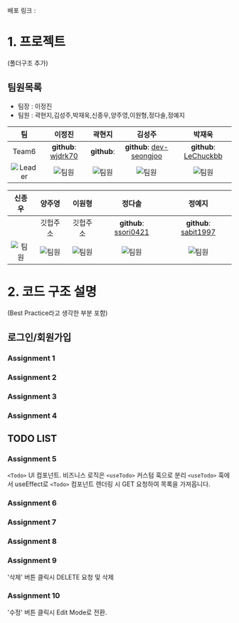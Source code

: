 배포 링크 :

# 1. 프로젝트

(폴더구조 추가)

## 팀원목록

- 팀장 : 이정진
- 팀원 : 곽현지,김성주,박재욱,신종우,양주영,이원형,정다솔,정예지
<center>

|                                팀                                |                              이정진                              |                              곽현지                              |                              김성주                              |                              박재욱                              |
| :--------------------------------------------------------------: | :--------------------------------------------------------------: | :--------------------------------------------------------------: | :--------------------------------------------------------------: | :--------------------------------------------------------------: |
|                              Team6                               |        **github**: [wjdrk70](https://github.com/wjdrk70)         |                           **github**:                            |   **github**: [dev-seongjoo](https://github.com/dev-seongjoo)    |      **github**: [LeChuckbb](https://github.com/LeChuckbb)       |
| ![Leader](https://img.shields.io/badge/-%ED%8C%80%EC%9E%A5-blue) | ![팀원](https://img.shields.io/badge/-%ED%8C%80%EC%9B%90-yellow) | ![팀원](https://img.shields.io/badge/-%ED%8C%80%EC%9B%90-yellow) | ![팀원](https://img.shields.io/badge/-%ED%8C%80%EC%9B%90-yellow) | ![팀원](https://img.shields.io/badge/-%ED%8C%80%EC%9B%90-yellow) |

|                              신종우                              |                              양주영                              |                              이원형                              |                              정다솔                              |                                 정예지                                 |
| :--------------------------------------------------------------: | :--------------------------------------------------------------: | :--------------------------------------------------------------: | :--------------------------------------------------------------: | :--------------------------------------------------------------------: |
|                                                                  |                             깃헙주소                             |                             깃헙주소                             |  **github**: [ssori0421](https://github.com/ssori0421)  | **github**: [sabit1997](https://github.com/sabit1997?tab=repositories) |
| ![팀원](https://img.shields.io/badge/-%ED%8C%80%EC%9B%90-yellow) | ![팀원](https://img.shields.io/badge/-%ED%8C%80%EC%9B%90-yellow) | ![팀원](https://img.shields.io/badge/-%ED%8C%80%EC%9B%90-yellow) | ![팀원](https://img.shields.io/badge/-%ED%8C%80%EC%9B%90-yellow) |    ![팀원](https://img.shields.io/badge/-%ED%8C%80%EC%9B%90-yellow)    |

</center>

# 2. 코드 구조 설명

(Best Practice라고 생각한 부분 포함)

## 로그인/회원가입

### Assignment 1

### Assignment 2

### Assignment 3

### Assignment 4

## TODO LIST

### Assignment 5

`<Todo>` UI 컴포넌트. 비즈니스 로직은 `<useTodo>` 커스텀 훅으로 분리
`<useTodo>` 훅에서 useEffect로 `<Todo>` 컴포넌트 렌더링 시 GET 요청하여 목록을 가져옵니다.

### Assignment 6

### Assignment 7

### Assignment 8

### Assignment 9

'삭제' 버튼 클릭시 DELETE 요청 및 삭제

### Assignment 10

'수정' 버튼 클릭시 Edit Mode로 전환.
